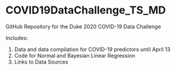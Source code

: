 # COVID19DataChallenge_TS_MD
GitHub Repository for the Duke 2020 COVID-19 Data Challenge

Includes:
1) Data and data compilation for COVID-19 predictors until April 13
2) Code for Normal and Bayesian Linear Regression 
3) Links to Data Sources
